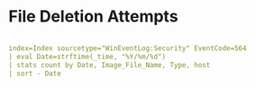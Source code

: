 #  File Deletion Attempts
```yaml

index=Index sourcetype="WinEventLog:Security" EventCode=564 
| eval Date=strftime(_time, "%Y/%m/%d") 
| stats count by Date, Image_File_Name, Type, host 
| sort - Date

